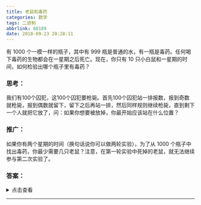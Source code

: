 ```yaml
---
title: 老鼠和毒药
categories: 数学
tags: 二进制
abbrlink: 60189
date: 2018-09-23 20:28:11
---
```


有 1000 个一模一样的瓶子，其中有 999 瓶是普通的水，有一瓶是毒药。任何喝下毒药的生物都会在一星期之后死亡。现在，你只有 10 只小白鼠和一星期的时间，如何检验出哪个瓶子里有毒药？

### 思考：

我们有100个囚犯，这100个囚犯要枪毙。首先100个囚犯站一排报数，报到奇数就枪毙，报到偶数就留下，留下之后再站一排，然后同样规则继续枪毙，直到剩下一个人就把它放了，问：如果你想要被放掉，你最开始应该站在什么位置？

### 推广：

如果你有两个星期的时间（换句话说你可以做两轮实验），为了从 1000 个瓶子中找出毒药，你最少需要几只老鼠？注意，在第一轮实验中死掉的老鼠，就无法继续参与第二次实验了。

### 答案：
<details>
  <summary>点击查看</summary>
  <p> 将1000个瓶子按0～999标号并表示成10位二进制数的形式，第一个老鼠喝所有瓶子编号第一位为1的瓶子，第二个老鼠喝所有瓶子编号第二位为1的瓶子，以此类推，第十个老鼠就喝所有瓶子编号第十位为1的瓶子。一星期后，第几只老鼠死了就在第几位上写下1，没死就写上0，这样就得到瓶子的编号了，很明显10只老鼠最大验证毒药瓶子数为$2^{10}=1024$。</p>
  <p>思考：64号位置，枪毙规律就是100个编号(1,2,$\cdots$,100)无限次每次地板除2，每次保留没有余数的，直到只剩一个数为止，余下的那个数这必然是$2^n$。</p>
  <p> 推广自行思考。</p>
</details>

---
